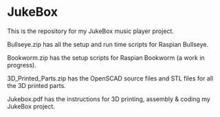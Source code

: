# JukeBox
This is the repository for my JukeBox music player project.

Bullseye.zip has all the setup and run time scripts for Raspian Bullseye.

Bookworm.zip has the setup scripts for Raspian Bookworm (a work in progress).

3D_Printed_Parts.zip has the OpenSCAD source files and STL files for all the 3D printed parts.

Jukebox.pdf has the instructions for 3D printing, assembly & coding my JukeBox project.
